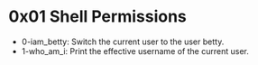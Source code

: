 # 0x01 Shell Permissions
* 0-iam_betty: Switch the current user to the user betty.
* 1-who_am_i: Print the effective username of the current user.